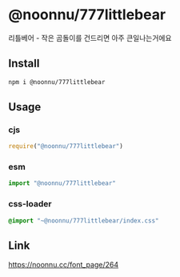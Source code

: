 # @noonnu/777littlebear
리틀베어 - 작은 곰돌이를 건드리면 아주 큰일나는거에요

## Install
```sh
npm i @noonnu/777littlebear
```
## Usage
### cjs
```js
require("@noonnu/777littlebear")
```
### esm
```js
import "@noonnu/777littlebear"
```
### css-loader
```css
@import "~@noonnu/777littlebear/index.css"
```

## Link
https://noonnu.cc/font_page/264